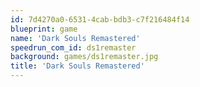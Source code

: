 ```yaml
---
id: 7d4270a0-6531-4cab-bdb3-c7f216484f14
blueprint: game
name: 'Dark Souls Remastered'
speedrun_com_id: ds1remaster
background: games/ds1remaster.jpg
title: 'Dark Souls Remastered'
---
```

